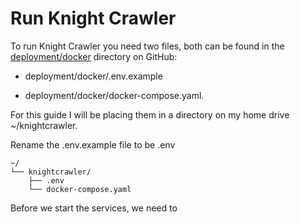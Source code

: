 # Run Knight Crawler

To run Knight Crawler you need two files, both can be found in the [deployment/docker](https://github.com/Gabisonfire/knightcrawler/tree/master/deployment/docker)
directory on GitHub:

- <path>deployment/docker/.env.example</path> 

- <path>deployment/docker/docker-compose.yaml</path>.

For this guide I will be placing them in a directory on my home drive <path>~/knightcrawler</path>.

Rename the <path>.env.example</path> file to be <path>.env</path>

```
~/
└── knightcrawler/
    ├── .env
    └── docker-compose.yaml
```

Before we start the services, we need to 